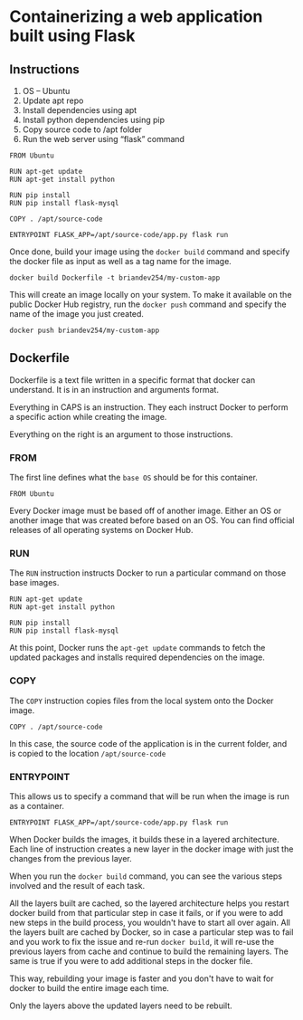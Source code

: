 # Containerizing a web application built using Flask

## Instructions
1. OS – Ubuntu
2. Update apt repo
3. Install dependencies using apt
4. Install python dependencies using pip
5. Copy source code to /apt folder
6. Run the web server using “flask” command


```
FROM Ubuntu

RUN apt-get update
RUN apt-get install python

RUN pip install
RUN pip install flask-mysql

COPY . /apt/source-code

ENTRYPOINT FLASK_APP=/apt/source-code/app.py flask run

```

Once done, build your image using the `docker build` command and specify the docker file as input as well as a tag name for the image. 
```
docker build Dockerfile -t briandev254/my-custom-app
```

This will create an image locally on your system. To make it available on the public Docker Hub registry, run the `docker push` command and specify the name of the image you just created.
```
docker push briandev254/my-custom-app
```


## Dockerfile

Dockerfile is a text file written in a specific format that docker can understand. It is in an instruction and arguments format.

Everything in CAPS is an instruction. They each instruct Docker to perform a specific action while creating the image.

Everything on the right is an argument to those instructions.

### FROM
The first line defines what the `base OS` should be for this container.
```
FROM Ubuntu
```

Every Docker image must be based off of another image. Either an OS or another image that was created before based on an OS. You can find official releases of all operating systems on Docker Hub.

### RUN
The `RUN` instruction instructs Docker to run a particular command on those base images.

```
RUN apt-get update
RUN apt-get install python

RUN pip install
RUN pip install flask-mysql
``` 

At this point, Docker runs the `apt-get update` commands to fetch the updated packages and installs required dependencies on the image.

### COPY
The `COPY` instruction copies files from the local system onto the Docker image.
```
COPY . /apt/source-code
```
In this case, the source code of the application is in the current folder, and is copied to the location `/apt/source-code`

### ENTRYPOINT
This allows us to specify a command that will be run when the image is run as a container.

```
ENTRYPOINT FLASK_APP=/apt/source-code/app.py flask run
```


When Docker builds the images, it builds these in a layered architecture. Each line of instruction creates a new layer in the docker image with just the changes from the previous layer.

When you run the `docker build` command, you can see the various steps involved and the result of each task.

All the layers built are cached, so the layered architecture helps you restart docker build from that particular step in case it fails, or if you were to add new steps in the build process, you wouldn't have to start all over again. All the layers built are cached by Docker, so in case a particular step was to fail and you work to fix the issue and re-run `docker build`, it will re-use the previous layers from cache and continue to build the remaining layers. The same is true if you were to add additional steps in the docker file. 

This way, rebuilding your image is faster and you don't have to wait for docker to build the entire image each time.

Only the layers above the updated layers need to be rebuilt.